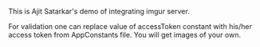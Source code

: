 This is Ajit Satarkar's demo of integrating imgur server.

For validation one can replace value of accessToken constant with his/her access token from AppConstants file.
You will get images of your own.

